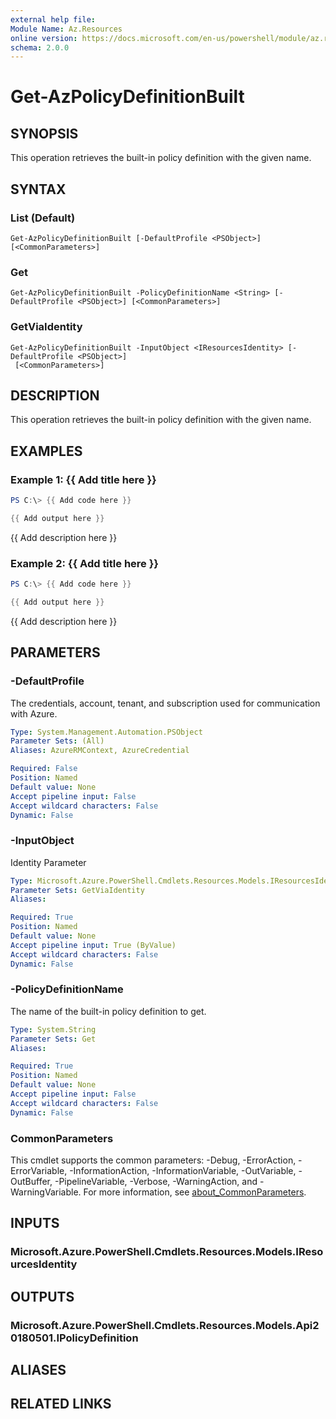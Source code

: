 ```yaml
---
external help file:
Module Name: Az.Resources
online version: https://docs.microsoft.com/en-us/powershell/module/az.resources/get-azpolicydefinitionbuilt
schema: 2.0.0
---
```


# Get-AzPolicyDefinitionBuilt

## SYNOPSIS
This operation retrieves the built-in policy definition with the given name.

## SYNTAX

### List (Default)
```
Get-AzPolicyDefinitionBuilt [-DefaultProfile <PSObject>] [<CommonParameters>]
```

### Get
```
Get-AzPolicyDefinitionBuilt -PolicyDefinitionName <String> [-DefaultProfile <PSObject>] [<CommonParameters>]
```

### GetViaIdentity
```
Get-AzPolicyDefinitionBuilt -InputObject <IResourcesIdentity> [-DefaultProfile <PSObject>]
 [<CommonParameters>]
```

## DESCRIPTION
This operation retrieves the built-in policy definition with the given name.

## EXAMPLES

### Example 1: {{ Add title here }}
```powershell
PS C:\> {{ Add code here }}

{{ Add output here }}
```

{{ Add description here }}

### Example 2: {{ Add title here }}
```powershell
PS C:\> {{ Add code here }}

{{ Add output here }}
```

{{ Add description here }}

## PARAMETERS

### -DefaultProfile
The credentials, account, tenant, and subscription used for communication with Azure.

```yaml
Type: System.Management.Automation.PSObject
Parameter Sets: (All)
Aliases: AzureRMContext, AzureCredential

Required: False
Position: Named
Default value: None
Accept pipeline input: False
Accept wildcard characters: False
Dynamic: False
```

### -InputObject
Identity Parameter

```yaml
Type: Microsoft.Azure.PowerShell.Cmdlets.Resources.Models.IResourcesIdentity
Parameter Sets: GetViaIdentity
Aliases:

Required: True
Position: Named
Default value: None
Accept pipeline input: True (ByValue)
Accept wildcard characters: False
Dynamic: False
```

### -PolicyDefinitionName
The name of the built-in policy definition to get.

```yaml
Type: System.String
Parameter Sets: Get
Aliases:

Required: True
Position: Named
Default value: None
Accept pipeline input: False
Accept wildcard characters: False
Dynamic: False
```

### CommonParameters
This cmdlet supports the common parameters: -Debug, -ErrorAction, -ErrorVariable, -InformationAction, -InformationVariable, -OutVariable, -OutBuffer, -PipelineVariable, -Verbose, -WarningAction, and -WarningVariable. For more information, see [about_CommonParameters](http://go.microsoft.com/fwlink/?LinkID=113216).

## INPUTS

### Microsoft.Azure.PowerShell.Cmdlets.Resources.Models.IResourcesIdentity

## OUTPUTS

### Microsoft.Azure.PowerShell.Cmdlets.Resources.Models.Api20180501.IPolicyDefinition

## ALIASES

## RELATED LINKS

